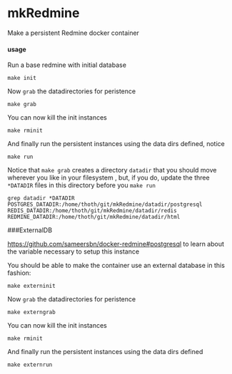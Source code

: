 # mkRedmine

Make a persistent Redmine docker container

#### usage

Run a base redmine with initial database

```
make init
```

Now `grab` the datadirectories for peristence

```
make grab
```

You can now kill the init instances

```
make rminit
```

And finally run the persistent instances using the data dirs defined, notice 

```
make run
```

Notice that `make grab` creates a directory `datadir` that you should move wherever you like in your filesystem 
, but, if you do, update the three `*DATADIR` files in this directory before you `make run`

```
grep datadir *DATADIR
POSTGRES_DATADIR:/home/thoth/git/mkRedmine/datadir/postgresql
REDIS_DATADIR:/home/thoth/git/mkRedmine/datadir/redis
REDMINE_DATADIR:/home/thoth/git/mkRedmine/datadir/html
```

###ExternalDB

https://github.com/sameersbn/docker-redmine#postgresql to learn about the variable necessary to setup this instance

You should be able to make the container use an external database in this fashion:

```
make externinit
```

Now `grab` the datadirectories for peristence

```
make externgrab
```

You can now kill the init instances

```
make rminit
```

And finally run the persistent instances using the data dirs defined

```
make externrun
```
